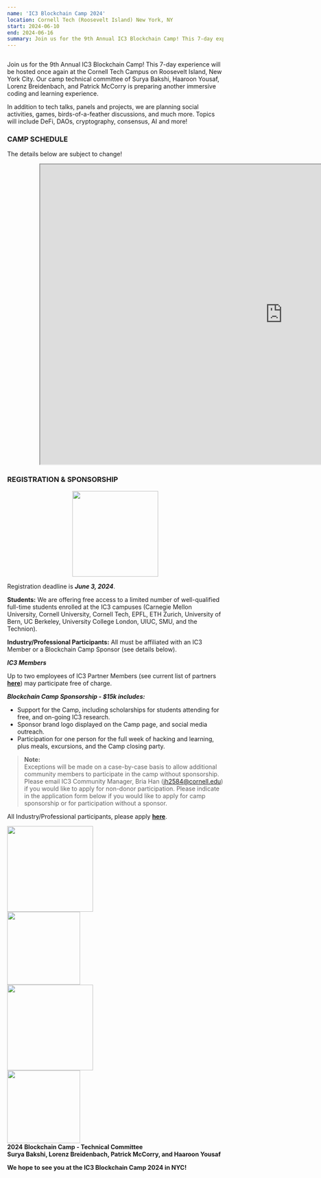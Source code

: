 ```yaml
---
name: 'IC3 Blockchain Camp 2024'
location: Cornell Tech (Roosevelt Island) New York, NY
start: 2024-06-10
end: 2024-06-16
summary: Join us for the 9th Annual IC3 Blockchain Camp! This 7-day experience will be hosted once again at the Cornell Tech Campus on Roosevelt Island, New York City. Our camp technical committee of Surya Bakshi, Haaroon Yousaf, Lorenz Breidenbach, and Patrick McCorry is preparing another immersive coding and learning experience!
---
```


<div class="ui piled segment">
  <img class="ui centered image" src="../images/events/blockchain-camp-2024/ic3 logo new.png" alt="" />
</div>

Join us for the 9th Annual IC3 Blockchain Camp! This 7-day experience will be hosted once again at the Cornell Tech Campus on Roosevelt Island, New York City. Our camp technical committee of Surya Bakshi, Haaroon Yousaf, Lorenz Breidenbach, and Patrick McCorry is preparing another immersive coding and learning experience.

In addition to tech talks, panels and projects, we are planning social activities, games, birds-of-a-feather discussions, and much more. Topics will include DeFi, DAOs, cryptography, consensus, AI and more!


### CAMP SCHEDULE

The details below are subject to change!
<!---
<iframe height="1115" width="1115" src="https://docs.google.com/spreadsheets/d/e/2PACX-1vSkApkNuu6pRNbqmZvsqc6Xtw4mCqIet4YhWdnEfk6eG_yVRDRArsnZkOXLhsnW-8AT2lj7QbEh90O7/pubhtml?widget=true&amp;headers=false"></iframe>
--->

<div style="margin-left:75px;width:auto">

<!---
<iframe margin-left="15%" height="1115" width="1130" max-width="100%" src="https://docs.google.com/spreadsheets/d/e/2PACX-1vRH1GmTz76Hw9IhGZBL7yV7DhTyEH4oM5sO4BnH8VmogYaY07H8yK49yWimPT6oFBvr6GEm8NP-3gPH/pubhtml?gid=0&amp;single=true&amp;widget=true&amp;headers=false"></iframe>
--->

<iframe height="700" width="1130" src="https://docs.google.com/spreadsheets/d/e/2PACX-1vRH1GmTz76Hw9IhGZBL7yV7DhTyEH4oM5sO4BnH8VmogYaY07H8yK49yWimPT6oFBvr6GEm8NP-3gPH/pubhtml?widget=true&amp;headers=false"></iframe>

</div>

### REGISTRATION & SPONSORSHIP

<p align="center">
	<a href="https://docs.google.com/forms/d/e/1FAIpQLSc8PlAwTPSK3a1vfe89jR2SFvoMkpoIZW0ZnwCTJDotsK1Wcg/viewform"> 
	   <img src="../images/events/blockchain-camp-2024/Register.jpeg" width="200" />	
	</a>	
</p>

Registration deadline is ***June 3, 2024***. 

**Students:** We are offering free access to a limited number of well-qualified full-time students enrolled at the IC3 campuses (Carnegie Mellon University, Cornell University, Cornell Tech, EPFL, ETH Zurich, University of Bern, UC Berkeley, University College London, UIUC, SMU, and the Technion). 

**Industry/Professional Participants:** All must be affiliated with an IC3 Member or a Blockchain Camp Sponsor (see details below).

***IC3 Members***

Up to two employees of IC3 Partner Members (see current list of partners <strong><a href="https://www.initc3.org/partners">here</a></strong>) may participate free of charge.

***Blockchain Camp Sponsorship - $15k includes:***

- Support for the Camp, including scholarships for students attending for free, and on-going IC3 research. <br>
- Sponsor brand logo displayed on the Camp page, and social media outreach. <br>
- Participation for one person for the full week of hacking and learning, plus meals, excursions, and the Camp closing party. <br>


> **Note:** <br>
> Exceptions will be made on a case-by-case basis to allow additional community members to participate in the camp without sponsorship. Please email IC3 Community Manager, Bria Han (<a href="mailto:jh2584@cornell.edu">jh2584@cornell.edu</a>) if you would like to apply for non-donor participation. Please indicate in the application form below if you would like to apply for camp sponsorship or for participation without a sponsor. 

All Industry/Professional participants, please apply <strong><a href="https://docs.google.com/forms/d/e/1FAIpQLSc8PlAwTPSK3a1vfe89jR2SFvoMkpoIZW0ZnwCTJDotsK1Wcg/viewform">here</a></strong>.


<!---

### PROGRAM

We will offer two overlapping tracks: a coding track and a presentation track.

<strong>Option 1 (Coding):</strong> The coding track includes all presentations, social activities, and participation in a weeklong coding project on a 5-10 person team. In the coding track, you can expect to engage with leaders in the blockchain community - faculty, architects, developers, students.

<strong>Option 2 (Presentation):</strong> The presentation track will be open to those who want to participate in the camp events without joining a coding team.

Both tracks require pre-registration. Please use the <strong><a href="https://docs.google.com/forms/d/e/1FAIpQLSc8PlAwTPSK3a1vfe89jR2SFvoMkpoIZW0ZnwCTJDotsK1Wcg/viewform">registration form</a></strong>. Those who register will receive additional details by email before the event.

Please check previous camp editions for details <a href="https://www.initc3.org/events/2023-06-12-ic3-blockchain-camp-2023">2023</a>, <a href="https://www.initc3.org/events/2022-08-01-ic3-blockchain-camp-2022">2022</a>, <a href="https://www.initc3.org/events/2021-07-25-ic3-blockchain-summer-camp">2021</a>.

--->


<div class="ui center aligned basic segment">
  <div class="ui centered image">
    <img class="ui image" src="../images/events/blockchain-camp-2024/bakshi.png" alt="" width="200"/>
  </div>
  <div class="ui centered image">
    <img class="ui image" src="../images/events/blockchain-camp-2024/lorenz.jpg" alt="" width="170"/>
  </div>
  <div class="ui centered image">
    <img class="ui image" src="../images/events/blockchain-camp-2024/paddy.jpg" alt="" width="200"/>
  </div>
  <div class="ui centered image">
    <img class="ui image" src="../images/events/blockchain-camp-2024/haaroon.jpg" alt="" width="170"/>
  </div>
  <div class="ui bottom attached message">
    <strong>2024 Blockchain Camp - Technical Committee<br>
	    Surya Bakshi, Lorenz Breidenbach, Patrick McCorry, and Haaroon Yousaf<br> 
    </strong>
  </div>
</div>  

<strong>We hope to see you at the IC3 Blockchain Camp 2024 in NYC!</strong>
